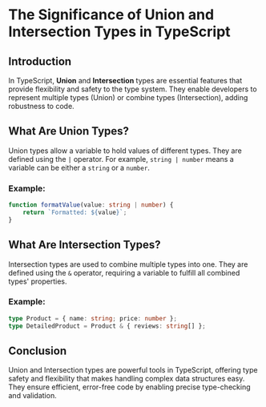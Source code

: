 
# The Significance of Union and Intersection Types in TypeScript

## Introduction
In TypeScript, **Union** and **Intersection** types are essential features that provide flexibility and safety to the type system. They enable developers to represent multiple types (Union) or combine types (Intersection), adding robustness to code.

## What Are Union Types?
Union types allow a variable to hold values of different types. They are defined using the `|` operator. For example, `string | number` means a variable can be either a `string` or a `number`.

### Example:
```typescript
function formatValue(value: string | number) {
    return `Formatted: ${value}`;
}
```

## What Are Intersection Types?
Intersection types are used to combine multiple types into one. They are defined using the `&` operator, requiring a variable to fulfill all combined types' properties.

### Example:
```typescript
type Product = { name: string; price: number };
type DetailedProduct = Product & { reviews: string[] };
```

## Conclusion
Union and Intersection types are powerful tools in TypeScript, offering type safety and flexibility that makes handling complex data structures easy. They ensure efficient, error-free code by enabling precise type-checking and validation.
